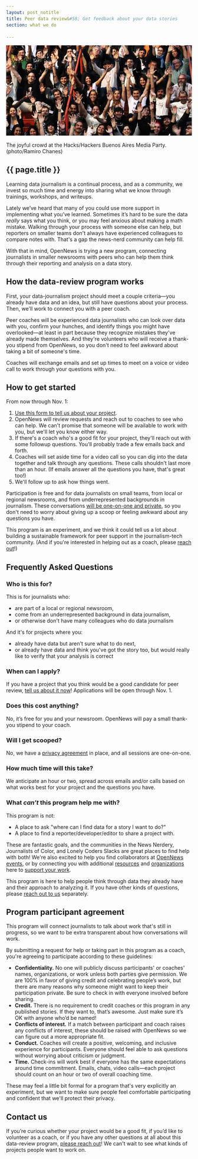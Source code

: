 ```yaml
---
layout: post_notitle
title: Peer data review&#58; Get feedback about your data stories
section: what we do

---
```

<img src="/media/img/index_opennewsphoto.jpg" class="topline">
<p class="caption">The joyful crowd at the Hacks/Hackers Buenos Aires Media Party. (photo/Ramiro Chanes)</p>

<h2>{{ page.title }}</h2>

<p class="bodybig">Learning data journalism is a continual process, and as a community, we invest so much time and energy into sharing what we know through trainings, workshops, and writeups.</p>

<p class="bodybig">Lately we’ve heard that many of you could use more support in implementing what you’ve learned. Sometimes it’s hard to be sure the data <em>really</em> says what you think, or you may feel anxious about making a math mistake. Walking through your process with someone else can help, but reporters on smaller teams don't always have experienced colleagues to compare notes with. That's a gap the news-nerd community can help fill.</p>

With that in mind, OpenNews is trying a new program, connecting journalists in smaller newsrooms with peers who can help them think through their reporting and analysis on a data story.

## How the data-review program works

First, your data-journalism project should meet a couple criteria—you already have data and an idea, but still have questions about your process. Then, we'll work to connect you with a peer coach.

Peer coaches will be experienced data journalists who can look over data with you, confirm your hunches, and identify things you might have overlooked—at least in part because they recognize mistakes they've already made themselves. And they're volunteers who will receive a thank-you stipend from OpenNews, so you don't need to feel awkward about taking a bit of someone's time.

Coaches will exchange emails and set up times to meet on a voice or video call to work through your questions with you.

## How to get started

From now through Nov. 1:

1. [Use this form to tell us about your project](https://docs.google.com/forms/d/e/1FAIpQLSeigaV1wvZOcokMGbC7xVUG8B2dGwZxNgxWgAc8VW1612KVMg/viewform).
2. OpenNews will review requests and reach out to coaches to see who can help. We can't promise that someone will be available to work with you, but we'll let you know either way.
3. If there's a coach who's a good fit for your project, they'll reach out with some followup questions. You'll probably trade a few emails back and forth.
4. Coaches will set aside time for a video call so you can dig into the data together and talk through any questions. These calls shouldn't last more than an hour. (If emails answer all the questions you have, that's great too!)
5. We'll follow up to ask how things went.

Participation is free and for data journalists on small teams, from local or regional newsrooms, and from underrepresented backgrounds in journalism. These conversations [will be one-on-one and private](#agreement), so you don't need to worry about giving up a scoop or feeling awkward about any questions you have.

This program is an experiment, and we think it could tell us a lot about building a sustainable framework for peer support in the journalism-tech community. (And if you're interested in helping out as a coach, please [reach out](mailto:ryan@opennews.org)!)

## Frequently Asked Questions

### Who is this for?

This is for journalists who:

* are part of a local or regional newsroom,
* come from an underrepresented background in data journalism,
* or otherwise don't have many colleagues who do data journalism

And it's for projects where you:

* already have data but aren't sure what to do next,
* or already have data and think you've got the story too, but would really like to verify that your analysis is correct

### When can I apply?

If you have a project that you think would be a good candidate for peer review, [tell us about it now](https://docs.google.com/forms/d/e/1FAIpQLSeigaV1wvZOcokMGbC7xVUG8B2dGwZxNgxWgAc8VW1612KVMg/viewform)! Applications will be open through Nov. 1.

### Does this cost anything?

No, it’s free for you and your newsroom. OpenNews will pay a small thank-you stipend to your coach.

### Will I get scooped?

No, we have a [privacy agreement](#agreement) in place, and all sessions are one-on-one.

### How much time will this take? 

We anticipate an hour or two, spread across emails and/or calls based on what works best for your project and the questions you have.

### What _can’t_ this program help me with?

This program is not:

* A place to ask "where can I find data for a story I want to do?"
* A place to find a reporter/developer/editor to share a project with.

These are fantastic goals, and the communities in the News Nerdery, Journalists of Color, and Lonely Coders Slacks are great places to find help with both! We're also excited to help you find collaborators at [OpenNews events](https://srccon.org), or by connecting you with additional [resources](https://propublica.gitbook.io/collaborative/) and [organizations](https://centerforcooperativemedia.org/) here to [support your work](https://centerforcooperativemedia.org/).

This program is here to help people think through data they already have and their approach to analyzing it. If you have other kinds of questions, please [reach out to us](mailto:info@opennews.org) separately.

<span id="agreement"></span>

## Program participant agreement

This program will connect journalists to talk about work that's still in progress, so we want to be extra transparent about how conversations will work.

By submitting a request for help or taking part in this program as a coach, you're agreeing to participate according to these guidelines:

* **Confidentiality.** No one will publicly discuss participants' or coaches' names, organizations, or work unless both parties give permission. We are 100% in favor of giving credit and celebrating people’s work, but there are many reasons why someone might want to keep their participation private. Be sure to check in with everyone involved before sharing.
* **Credit.** There is no requirement to credit coaches or this program in any published stories. If they want to, that’s awesome. Just make sure it’s OK with anyone who’d be named!
* **Conflicts of interest.** If a match between participant and coach raises any conflicts of interest, these should be raised with OpenNews so we can figure out a more appropriate fit.
* **Conduct.** Coaches will create a positive, welcoming, and inclusive experience for participants. Everyone should feel able to ask questions without worrying about criticism or judgment.
* **Time.** Check-ins will work best if everyone has the same expectations around time commitment. Emails, chats, video calls—each project should count on an hour or two of overall coaching time.

These may feel a little bit formal for a program that's very explicitly an experiment, but we want to make sure people feel comfortable participating and confident that we'll protect their privacy.

## Contact us

If you’re curious whether your project would be a good fit, if you’d like to volunteer as a coach, or if you have any other questions at all about this data-review program, [please reach out](mailto:ryan@opennews.org)! We can't wait to see what kinds of projects people want to work on.
